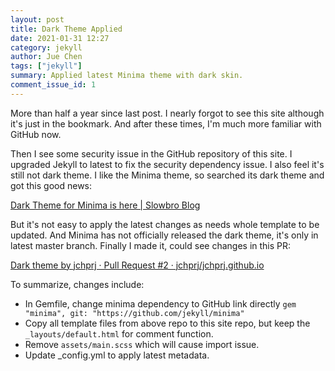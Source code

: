 ```yaml
---
layout: post
title: Dark Theme Applied
date: 2021-01-31 12:27
category: jekyll
author: Jue Chen
tags: ["jekyll"]
summary: Applied latest Minima theme with dark skin.
comment_issue_id: 1
---
```


More than half a year since last post. I nearly forgot to see this site although it's just in the bookmark. And after these times, I'm much more familiar with GitHub now.

Then I see some security issue in the GitHub repository of this site. I upgraded Jekyll to latest to fix the security dependency issue. I also feel it's still not dark theme. I like the Minima theme, so searched its dark theme and got this good news:

[Dark Theme for Minima is here \| Slowbro Blog](https://blog.slowb.ro/dark-theme-for-minima-jekyll/)

But it's not easy to apply the latest changes as needs whole template to be updated. And Minima has not officially released the dark theme, it's only in latest master branch. Finally I made it, could see changes in this PR:

[Dark theme by jchprj · Pull Request #2 · jchprj/jchprj.github.io](https://github.com/jchprj/jchprj.github.io/pull/2)

To summarize, changes include:

- In Gemfile, change minima dependency to GitHub link directly
  `gem "minima", git: "https://github.com/jekyll/minima"`
- Copy all template files from above repo to this site repo, but keep the `_layouts/default.html` for comment function.
- Remove `assets/main.scss` which will cause import issue.
- Update _config.yml to apply latest metadata.

